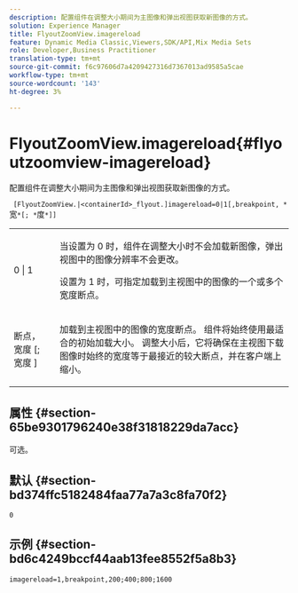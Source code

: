 ```yaml
---
description: 配置组件在调整大小期间为主图像和弹出视图获取新图像的方式。
solution: Experience Manager
title: FlyoutZoomView.imagereload
feature: Dynamic Media Classic,Viewers,SDK/API,Mix Media Sets
role: Developer,Business Practitioner
translation-type: tm+mt
source-git-commit: f6c97606d7a4209427316d7367013ad9585a5cae
workflow-type: tm+mt
source-wordcount: '143'
ht-degree: 3%

---
```



# FlyoutZoomView.imagereload{#flyoutzoomview-imagereload}

配置组件在调整大小期间为主图像和弹出视图获取新图像的方式。

` [FlyoutZoomView.|<containerId>_flyout.]imagereload=0|1[,breakpoint, *`宽`*[; *`度`*]]`

<table id="table_E314540D347D47699C04EB80D20C0721"> 
 <tbody> 
  <tr> 
   <td colname="col1"> <p> <span class="codeph"> 0 | 1 </span> </p> </td> 
   <td colname="col2"> <p>当设置为<span class="codeph"> 0 </span>时，组件在调整大小时不会加载新图像，弹出视图中的图像分辨率不会更改。 </p> <p>设置为<span class="codeph"> 1 </span>时，可指定加载到主视图中的图像的一个或多个宽度断点。 </p> </td> 
  </tr> 
  <tr> 
   <td colname="col1"> <p> <span class="codeph"> 断点， <span class="varname"> 宽度 </span>[; <span class="varname"> 宽度 </span>]  </span> </p> </td> 
   <td colname="col2"> <p>加载到主视图中的图像的宽度断点。 组件将始终使用最适合的初始加载大小。 调整大小后，它将确保在主视图下载图像时始终的宽度等于最接近的较大断点，并在客户端上缩小。 </p> </td> 
  </tr> 
 </tbody> 
</table>

## 属性 {#section-65be9301796240e38f31818229da7acc}

可选。

## 默认 {#section-bd374ffc5182484faa77a7a3c8fa70f2}

`0`

## 示例 {#section-bd6c4249bccf44aab13fee8552f5a8b3}

`imagereload=1,breakpoint,200;400;800;1600`
